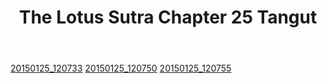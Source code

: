 ﻿---
layout: entry
title: The Lotus Sutra Chapter 25 Tangut
---
<head>
<meta http-equiv="Content-Type" content="text/html; charset=UTF-8" />
<meta http-equiv="Content-Script-Type" content="text/javascript" />
<link rel="stylesheet" type="text/css" href="../BabelStone.css" />
<title>The Lotus Sutra Chapter 25 Tangut</title>

[20150125_120733](https://www.dropbox.com/s/ntb9gfyu1mi33v4/20150125_120733.jpg?raw=1)
[20150125_120750](https://www.dropbox.com/s/r29gdgryazi7ds4/20150125_120750.jpg?raw=1)
[20150125_120755](https://www.dropbox.com/s/h78rdxq52bjhsq1/20150125_120755.jpg?raw=1)